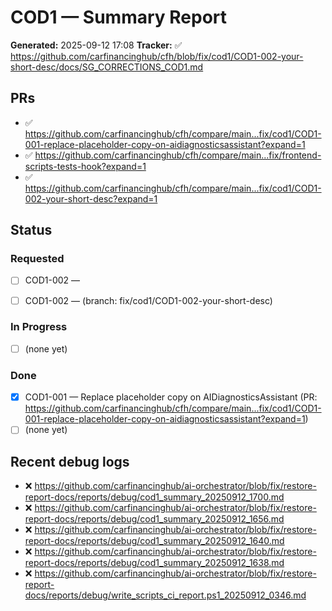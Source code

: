 # COD1 — Summary Report

**Generated:** 2025-09-12 17:08
**Tracker:** ✅ https://github.com/carfinancinghub/cfh/blob/fix/cod1/COD1-002-your-short-desc/docs/SG_CORRECTIONS_COD1.md

## PRs
- ✅ https://github.com/carfinancinghub/cfh/compare/main...fix/cod1/COD1-001-replace-placeholder-copy-on-aidiagnosticsassistant?expand=1
- ✅ https://github.com/carfinancinghub/cfh/compare/main...fix/frontend-scripts-tests-hook?expand=1
- ✅ https://github.com/carfinancinghub/cfh/compare/main...fix/cod1/COD1-002-your-short-desc?expand=1

## Status

### Requested
- [ ] COD1-002 — <short description here>



- [ ] COD1-002 — <short description here> (branch: fix/cod1/COD1-002-your-short-desc)

### In Progress
- [ ] (none yet)

### Done
- [x] COD1-001 — Replace placeholder copy on AIDiagnosticsAssistant (PR: https://github.com/carfinancinghub/cfh/compare/main...fix/cod1/COD1-001-replace-placeholder-copy-on-aidiagnosticsassistant?expand=1)
- [ ] (none yet)

## Recent debug logs
- ❌ https://github.com/carfinancinghub/ai-orchestrator/blob/fix/restore-report-docs/reports/debug/cod1_summary_20250912_1700.md
- ❌ https://github.com/carfinancinghub/ai-orchestrator/blob/fix/restore-report-docs/reports/debug/cod1_summary_20250912_1656.md
- ❌ https://github.com/carfinancinghub/ai-orchestrator/blob/fix/restore-report-docs/reports/debug/cod1_summary_20250912_1640.md
- ❌ https://github.com/carfinancinghub/ai-orchestrator/blob/fix/restore-report-docs/reports/debug/cod1_summary_20250912_1638.md
- ❌ https://github.com/carfinancinghub/ai-orchestrator/blob/fix/restore-report-docs/reports/debug/write_scripts_ci_report.ps1_20250912_0346.md

